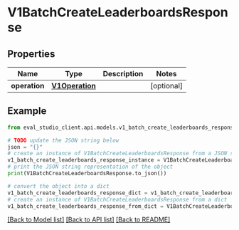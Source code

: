 # V1BatchCreateLeaderboardsResponse


## Properties

Name | Type | Description | Notes
------------ | ------------- | ------------- | -------------
**operation** | [**V1Operation**](V1Operation.md) |  | [optional] 

## Example

```python
from eval_studio_client.api.models.v1_batch_create_leaderboards_response import V1BatchCreateLeaderboardsResponse

# TODO update the JSON string below
json = "{}"
# create an instance of V1BatchCreateLeaderboardsResponse from a JSON string
v1_batch_create_leaderboards_response_instance = V1BatchCreateLeaderboardsResponse.from_json(json)
# print the JSON string representation of the object
print(V1BatchCreateLeaderboardsResponse.to_json())

# convert the object into a dict
v1_batch_create_leaderboards_response_dict = v1_batch_create_leaderboards_response_instance.to_dict()
# create an instance of V1BatchCreateLeaderboardsResponse from a dict
v1_batch_create_leaderboards_response_from_dict = V1BatchCreateLeaderboardsResponse.from_dict(v1_batch_create_leaderboards_response_dict)
```
[[Back to Model list]](../README.md#documentation-for-models) [[Back to API list]](../README.md#documentation-for-api-endpoints) [[Back to README]](../README.md)


